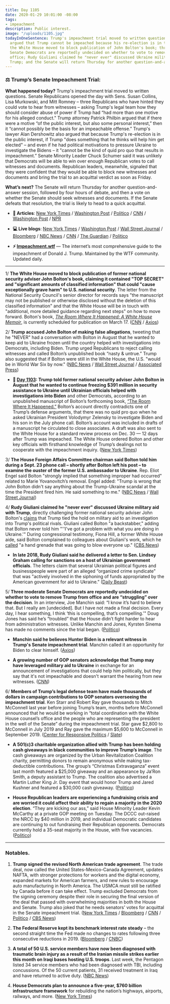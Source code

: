 ```yaml
---
title: Day 1105
date: 2020-01-29 10:01:00 -08:00
tags:
- impeachment
description: Public interest.
image: "/uploads/1105.jpg"
todayInOneSentence: Trump's impeachment trial moved to written questions; Alan Dershowitz
  argued that Trump cannot be impeached because his re-election is in the public interest;
  the White House moved to block publication of John Bolton's book; three moderate
  Senate Democrats are reportedly undecided on whether to vote to remove Trump from
  office; Rudy Giuliani claimed he "never ever" discussed Ukraine military aid with
  Trump; and the Senate will return Thursday for another question-and-answer session.
---
```


### ⚖️ Trump’s Senate Impeachment Trial:

**What happened today?** Trump's impeachment trial moved to written questions. Senate Republicans opened the day with Sens. Susan Collins, Lisa Murkowski, and Mitt Romney – three Republicans who have hinted they could vote to hear from witnesses – asking Trump's legal team how they should consider abuse of power if Trump had “had more than one motive for his alleged conduct." Trump attorney Patrick Philbin argued that if there were a motive “of the public interest, but also some personal interest,” then it “cannot possibly be the basis for an impeachable offense.” Trump's lawyer Alan Dershowitz also argued that because Trump's re-election is in the public interest, if Trump "does something that he thinks will help him get elected" – and even if he had political motivations to pressure Ukraine to investigate the Bidens – it "cannot be the kind of quid pro quo that results in impeachment.” Senate Minority Leader Chuck Schumer said it was unlikely that Democrats will be able to win over enough Republican votes to call witnesses and documents. Republican leaders, meanwhile, signaled that they were confident that they would be able to block new witnesses and documents and bring the trial to an acquittal verdict as soon as Friday.

**What’s next?** The Senate will return Thursday for another question-and-answer session, followed by four hours of debate, and then a vote on whether the Senate should seek witnesses and documents. If the Senate defeats that resolution, the trial is likely to head to a quick acquittal.

* **📝 Articles**: [New York Times](https://www.nytimes.com/2020/01/28/us/politics/impeachment-trial-senate-questions.html) / [Washington Post](https://www.washingtonpost.com/politics/trump-legal-team-advances-blanket-defense-against-impeachment/2020/01/29/3b27f0b2-42b2-11ea-b5fc-eefa848cde99_story.html) / [Politico](https://www.politico.com/news/2020/01/29/questions-trump-impeachment-trial-108238) / [CNN](https://www.cnn.com/2020/01/29/politics/senate-impeachment-trial-question-time/index.html) / [Washington Post](https://www.washingtonpost.com/politics/2020/01/29/3-most-interesting-qas-senate-impeachment-trial-so-far/) / [NPR](https://www.npr.org/2020/01/29/799371386/impeachment-trial-moves-to-question-phase-while-witness-vote-looms)

* **💻 Live blogs**: [New York Times](https://www.nytimes.com/live/2020/impeachment-trial-live-01-29) / [Washington Post](https://www.washingtonpost.com/politics/impeachment-trial-live-updates/2020/01/29/fcac46e4-4284-11ea-b5fc-eefa848cde99_story.html) / [Wall Street Journal](https://www.wsj.com/livecoverage/trump-impeachment-trial) / [Bloomberg](https://www.bloomberg.com/news/articles/2020-01-29/senators-questioning-of-lawyers-to-begin-impeachment-update) / [NBC News](https://www.nbcnews.com/politics/trump-impeachment-inquiry/live-blog/trump-impeachment-trial-live-coverage-senators-begin-questions-n1125256) / [CNN](https://www.cnn.com/politics/live-news/trump-impeachment-trial-01-29-20/index.html) / [The Guardian](https://www.theguardian.com/us-news/live/2020/jan/29/trump-impeachment-trial-live-news-bolton-witnesses-mcconnell-2020-latest-updates) / [Politico](https://www.politico.com/news/2020/01/29/senate-impeachment-trial-live-coverage-and-highlights-108722)

* **⚡️ [Impeachment.wtf](https://talk.whatthefuckjusthappenedtoday.com/t/the-impeachment-of-president-donald-j-trump/4547)** — The internet’s most comprehensive guide to the impeachment of Donald J. Trump. Maintained by the WTF community. Updated daily.

---

1/ **The White House moved to block publication of former national security adviser John Bolton's book, claiming it contained "TOP SECRET" and "significant amounts of classified information" that could "cause exceptionally grave harm" to U.S. national security**. The letter from the National Security Council's senior director for records says "the manuscript may not be published or otherwise disclosed without the deletion of this classified information" and that the White House will be in touch with "additional, more detailed guidance regarding next steps" on how to move forward. Bolton's book, *[The Room Where It Happened: A White House Memoir](https://amzn.to/2uKewVw)*, is currently scheduled for publication on March 17. ([CNN](https://www.cnn.com/2020/01/29/politics/donald-trump-john-bolton-white-house-book/index.html) / [Axios](https://www.axios.com/john-bolton-book-white-house-threat-trump-impeachment-68611d2d-ea2f-4fd5-b87f-14f5b1b3761d.html?stream=politics))

2/ **Trump accused John Bolton of making false allegations**, tweeting that he "NEVER" had a conversation with Bolton in August that he wanted to keep aid to Ukraine frozen until the country helped with investigations into Democrats, including Biden. Trump urged Republicans to reject calling witnesses and called Bolton’s unpublished book “nasty & untrue.” Trump also suggested that if Bolton were still in the White House, the U.S. "would be in World War Six by now." ([NBC News](https://www.nbcnews.com/politics/trump-impeachment-inquiry/trump-rages-bolton-says-former-adviser-would-have-caused-world-n1125351) / [Wall Street Journal](https://www.wsj.com/articles/senators-seek-to-shape-trump-impeachment-trial-in-next-phase-11580293802) / [Associated Press](https://apnews.com/34f8a36cfc3a15ffeede3a74cd0c123a))

* **📌 [Day 1103](https://whatthefuckjusthappenedtoday.com/2020/01/27/day-1103/#1-trump-told-former-national-securit): Trump told former national security adviser John Bolton in August that he wanted to continue freezing $391 million in security assistance to Ukraine until Ukrainian officials helped with investigations into Biden** and other Democrats, according to an unpublished manuscript of Bolton’s forthcoming book, [“The Room Where It Happened.”](https://amzn.to/36zod6u) Bolton’s account directly contradicts one of Trump’s defense arguments, that there was no quid pro quo when he asked Ukrainian President Volodymyr Zelensky to investigate Biden and his son in the July phone call. Bolton’s account was included in drafts of a manuscript he circulated to close associates. A draft was also sent to the White House for a standard review process on Dec. 30 — 12 days after Trump was impeached. The White House ordered Bolton and other key officials with firsthand knowledge of Trump’s dealings not to cooperate with the impeachment inquiry. ([New York Times](https://www.nytimes.com/2020/01/26/us/politics/trump-bolton-book-ukraine.html))

3/ **The House Foreign Affairs Committee chairman said Bolton told him during a Sept. 23 phone call – shortly after Bolton left his post – to examine the ouster of the former U.S. ambassador to Ukraine**. Rep. Eliot Engel said Bolton "strongly implied that something improper had occurred" related to Marie Yovanovitch’s removal. Engel added: "Trump is wrong that John Bolton didn't say anything about the Trump-Ukraine scandal at the time the President fired him. He said something to me." ([NBC News](https://www.nbcnews.com/politics/trump-impeachment-inquiry/top-democrat-reveals-private-call-bolton-bolsters-his-claims-against-n1125636) / [Wall Street Journal](https://www.wsj.com/articles/senators-seek-to-shape-trump-impeachment-trial-in-next-phase-11580293802))

4/ **Rudy Giuliani claimed he "never ever" discussed Ukraine military aid with Trump**, directly challenging former national security adviser John Bolton's [claims](https://whatthefuckjusthappenedtoday.com/2020/01/27/day-1103/#1-trump-told-former-national-securit) that Trump tied the hold on military aid to an investigation into Trump's political rivals. Giuliani called Bolton "a backstabber," adding that Bolton never told him "''I've got a problem with what you are doing in Ukraine.'" During congressional testimony, Fiona Hill, a former White House aide, said Bolton complained to colleagues about Giuliani's work, which he [called](https://whatthefuckjusthappenedtoday.com/2019/10/15/day-999/#2-john-bolton-was-so-alarmed-by-giul) "a hand grenade that was going to blow everyone up." ([CBS News](https://www.cbsnews.com/news/rudy-giuliani-challenges-john-bolton-claims-on-president-trump-and-ukraine-aid/))

* **In late 2018, Rudy Giuliani said he delivered a letter to Sen. Lindsey Graham calling for sanctions on a host of Ukrainian government officials**. The letters claim that several Ukrainian political figures and businesspeople were part of an alleged “organized crime syndicate" that was "actively involved in the siphoning of funds appropriated by the American government for aid to Ukraine.” ([Daily Beast](https://www.thedailybeast.com/parnas-lawyer-giuliani-delivered-graham-letter-calling-for-sanctions-on-ukrainian-officials))

5/ **Three moderate Senate Democrats are reportedly undecided on whether to vote to remove Trump from office and are “struggling” over the decision**. In an interview, Joe Manchin said: “I know it’s hard to believe that. But I really am \[undecided\]. But I have not made a final decision. Every day, I hear something, I think ‘this is compelling, that’s compelling.'" Doug Jones has said he’s “troubled” that the House didn’t fight harder to hear from administration witnesses. Unlike Manchin and Jones, Kyrsten Sinema has made no comments since the trial began. ([Politico](https://www.politico.com/news/2020/01/28/trio-democratic-senators-consider-acquit-trump-108130))

* **Manchin said he believes Hunter Biden is a relevant witness in Trump's Senate impeachment trial**. Manchin called it an opportunity for Biden to clear himself. ([Axios](https://www.axios.com/joe-manchin-hunter-biden-witness-trump-impeachment-bd87b99c-227b-4475-9376-40380be8cbd9.html))

* **A growing number of GOP senators acknowledge that Trump may have leveraged military aid to Ukraine** in exchange for an announcement of investigations that could help him politically, but they say that it's not impeachable and doesn't warrant the hearing from new witnesses. ([CNN](https://www.cnn.com/2020/01/28/politics/republican-trump-aid-impeachable/index.html))

6/ **Members of Trump’s legal defense team have made thousands of dollars in campaign contributions to GOP senators overseeing the impeachment trial**. Ken Starr and Robert Ray gave thousands to Mitch McConnell last year before joining Trump’s team, months before McConnell announced that he would be working in “total coordination with the White House counsel’s office and the people who are representing the president in the well of the Senate” during the impeachment trial. Star gave $2,800 to McConnell in July 2019 and Ray gave the maximum $5,600 to McConnell in September 2019. ([Center for Responsive Politics](https://www.opensecrets.org/news/2020/01/senators-overseeing-impeachment-got-campaign-cash-from-trump-team/) / [Slate](https://www.salon.com/2020/01/29/trumps-legal-team-gave-thousands-in-contributions-to-republican-senators-ahead-of-impeachment-trial/))

* **A 501(c)3 charitable organization allied with Trump has been holding cash giveaways in black communities to improve Trump’s image**. The cash giveaways are organized by the Urban Revitalization Coalition charity, permitting donors to remain anonymous while making tax-deductible contributions. The group’s “Christmas Extravaganza” event last month featured a $25,000 giveaway and an appearance by Ja’Ron Smith, a deputy assistant to Trump. The coalition also advertised a Martin Luther King Jr. Day event that would honor Trump and Jared Kushner and featured a $30,000 cash giveaway. ([Politico](https://www.politico.com/news/2020/01/29/trump-black-voters-cash-giveaways-108072))

* **House Republican leaders are experiencing a fundraising crisis and are worried it could affect their ability to regain a majority in the 2020 election**. “They are kicking our ass,” said House Minority Leader Kevin McCarthy at a private GOP meeting on Tuesday. The DCCC out-raised the NRCC by $40 million in 2019, and individual Democratic candidates are continuing to out fundraising their Republican opponents. Democrats currently hold a 35-seat majority in the House, with five vacancies. ([Politico](https://www.politico.com/news/2020/01/28/house-gop-fundraising-2020-107572))

---

### Notables.

1. **Trump signed the revised North American trade agreement**. The trade deal, now called the United States-Mexico-Canada Agreement, updates NAFTA, with stronger protections for workers and the digital economy, expanded markets for American farmers, and new rules to encourage auto manufacturing in North America. The USMCA must still be ratified by Canada before it can take effect. Trump excluded Democrats from the signing ceremony despite their role in securing the final version of the deal that passed with overwhelming majorities in both the House and Senate. Trump also joked that he needs senators' votes for acquittal in the Senate impeachment trial. ([New York Times](https://www.nytimes.com/2020/01/29/business/economy/trump-signs-usmca-new-nafta-into-law.html) / [Bloomberg](https://www.bloomberg.com/news/articles/2020-01-29/trump-neutralizes-key-democratic-attack-with-bipartisan-usmca) / [CNN](https://www.cnn.com/2020/01/28/politics/democrats-usmca-not-invited/index.html) / [Politico](https://www.politico.com/news/2020/01/29/trump-signs-usmca-into-law-108803) / [CBS News](https://www.cbsnews.com/news/trump-signs-usmca-at-white-house-watch-live-stream-today-2020-01-29/))

2. **The Federal Reserve kept its benchmark interest rate steady** – the second straight time the Fed made no changes to rates following three consecutive reductions in 2019. ([Bloomberg](https://www.bloomberg.com/news/articles/2020-01-29/fed-leaves-main-rate-unchanged-saying-policy-is-appropriate) / [CNBC](https://www.cnbc.com/2020/01/29/fed-decision-interest-rates.html))

3. **A total of 50 U.S. service members have now been diagnosed with traumatic brain injury as a result of the Iranian missile strikes earlier this month on Iraqi bases hosting U.S. troops**. Last week, the Pentagon listed 34 service members who had been diagnosed with TBI, including concussions. Of the 50 current patients, 31 received treatment in Iraq and have returned to active duty. ([NBC News](https://www.nbcnews.com/news/military/more-u-s-service-members-diagnosed-brain-injury-after-iran-n1125276))

4. **House Democrats plan to announce a five-year, $760 billion infrastructure framework** for rebuilding the nation’s highways, airports, railways, and more. ([New York Times](https://www.nytimes.com/2020/01/29/us/politics/house-democrats-infrastructure-plan.html))